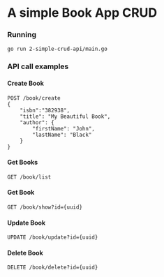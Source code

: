 # A simple Book App CRUD


### Running

```
go run 2-simple-crud-api/main.go
```

### API call examples

#### Create Book
```
POST /book/create 
{
	"isbn":"382938",
	"title": "My Beautiful Book",
	"author": {
		"firstName": "John",
		"lastName": "Black"
	}
}
```

#### Get Books
```
GET /book/list 
```

#### Get Book
```
GET /book/show?id={uuid} 
```

#### Update Book
```
UPDATE /book/update?id={uuid} 
```

#### Delete Book
```
DELETE /book/delete?id={uuid} 
```